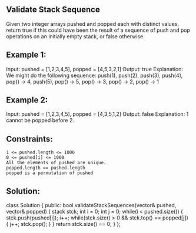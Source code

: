 Validate Stack Sequence
------------------------------
Given two integer arrays pushed and popped each with distinct values, return true if this could have been the result of a sequence of push and pop operations on an initially empty stack, or false otherwise.

 

Example 1:
-------------
Input: pushed = [1,2,3,4,5], popped = [4,5,3,2,1]
Output: true
Explanation: We might do the following sequence:
push(1), push(2), push(3), push(4),
pop() -> 4,
push(5),
pop() -> 5, pop() -> 3, pop() -> 2, pop() -> 1

Example 2:
------
Input: pushed = [1,2,3,4,5], popped = [4,3,5,1,2]
Output: false
Explanation: 1 cannot be popped before 2.

 

Constraints:
----
    1 <= pushed.length <= 1000
    0 <= pushed[i] <= 1000
    All the elements of pushed are unique.
    popped.length == pushed.length
    popped is a permutation of pushed
    
Solution:
-----------


class Solution {
public:
    bool validateStackSequences(vector<int>& pushed, vector<int>& popped) {
        stack<int> stck;
        int i = 0;
        int j = 0;
        while(i < pushed.size())
        {
            stck.push(pushed[i]);
            i++;
            while(stck.size() > 0 && stck.top() == popped[j])
            {
                j++;
                stck.pop();
            }
        }
        return stck.size() == 0;
    }
};
